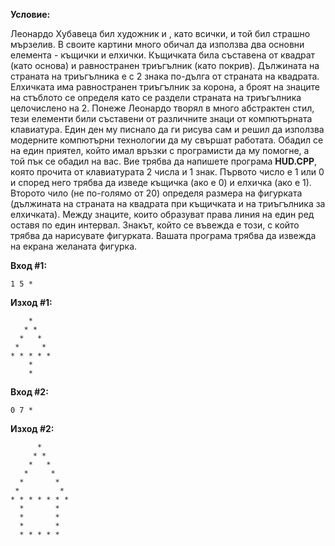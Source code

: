 **Условие:**

Леонардо Хубавеца бил художник и , като всички, и той бил страшно мързелив. В своите картини много обичал да използва два основни елемента - къщички и елхички. Къщичката била съставена от квадрат (като основа) и равностранен триъгълник (като покрив). Дължината на страната на триъгълника е с 2 знака по-дълга от страната на квадрата. Елхичката има равностранен триъгълник за корона, а броят на знаците на стъблото се определя като се раздели страната на триъгълника целочислено на 2. Понеже Леонардо творял в много абстрактен стил, тези елементи били съставени от различните знаци от компютърната клавиатура. Един ден му писнало да ги рисува сам и решил да използва модерните компютърни технологии да му свършат работата. Обадил се на един приятел, който имал връзки с програмисти да му помогне, а той пък се обадил на вас. Вие трябва да напишете програма **HUD.CPP**, която прочита от клавиатурата 2 числа и 1 знак. Първото число е 1 или 0 и според него трябва да изведе къщичка (ако е 0) и елхичка (ако е 1). Второто чило (не по-голямо от 20) определя размера на фигурката (дължината на страната на квадрата при къщичката и на триъгълника за елхичката). Между знаците, които образуват права линия на един ред оставя по един интервал. Знакът, който се въвежда е този, с който трябва да нарисувате фигурката. Вашата програма трябва да извежда на екрана желаната фигурка.

**Вход #1:**

	1 5 *

**Изход #1:**

	    *
	   * *
	  *   *
	 *     *
	* * * * *
	    *
	    *

**Вход #2:**

	0 7 *

**Изход #2:**

	      *
	     * *
	    *   *
	   *     *
	  *       *
	 *         *
	* * * * * * *
	  *       *
	  *       *
	  *       *
	  * * * * *
